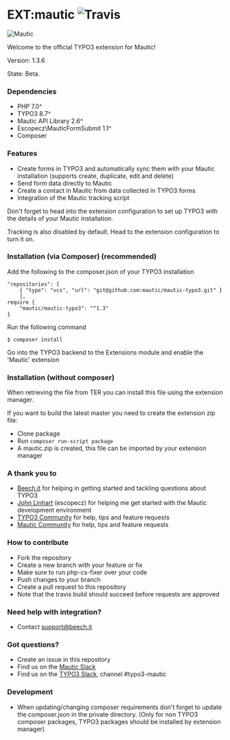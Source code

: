 EXT:mautic ![Travis](https://travis-ci.org/mautic/mautic-typo3.svg?branch=master "Travis build")
===========
![Mautic](http://i.imgur.com/g56p37X.jpg "Mautic Open Source Marketing Automation together with the CMS power of TYPO3")

Welcome to the official TYPO3 extension for Mautic!

Version: 1.3.6

State: Beta.

### Dependencies
* PHP 7.0^
* TYPO3 8.7^
* Mautic API Library 2.6^
* Escopecz\MauticFormSubmit 1.1^
* Composer

### Features
* Create forms in TYPO3 and automatically sync them with your Mautic installation (supports create, duplicate, edit and delete)
* Send form data directly to Mautic
* Create a contact in Mautic from data collected in TYPO3 forms
* Integration of the Mautic tracking script

Don't forget to head into the extension configuration to set up TYPO3 with the details of your Mautic installation.

Tracking is also disabled by default. Head to the extension configuration to turn it on.

### Installation (via Composer) (recommended)
Add the following to the composer.json of your TYPO3 installation
```
"repositories": [
    { "type": "vcs", "url": "git@github.com:mautic/mautic-typo3.git" }
	],
require {
    "mautic/mautic-typo3": "^1.3"
}
```

Run the following command

    $ composer install
    
Go into the TYPO3 backend to the Extensions module and enable the 'Mautic' extension

### Installation (without composer)

When retrieving the file from TER you can install this file using the extension manager.

If you want to build the latest master you need to create the extension zip file:

* Clone package
* Run `composer run-script package`
* A mautic.zip is created, this file can be imported by your extension manager


### A thank you to
* [Beech.it](https://beech.it) for helping in getting started and tackling questions about TYPO3
* [John Linhart](http://johnlinhart.com) (escopecz) for helping me get started with the Mautic development environment
* [TYPO3 Community](https://typo3.org) for help, tips and feature requests
* [Mautic Community](https://mautic.org) for help, tips and feature requests

### How to contribute
* Fork the repository
* Create a new branch with your feature or fix
* Make sure to run php-cs-fixer over your code
* Push changes to your branch
* Create a pull request to this repository
* Note that the travis build should succeed before requests are approved

### Need help with integration?
* Contact support@beech.it

### Got questions?
* Create an issue in this repository
* Find us on the [Mautic Slack](https://mautic.slack.com)
* Find us on the [TYPO3 Slack](https://typo3.slack.com), channel #typo3-mautic


### Development

* When updating/changing composer requirements don't forget to update the composer.json in the private directory. (Only for non TYPO3 composer packages, TYPO3 packages should be installed by extension manager)